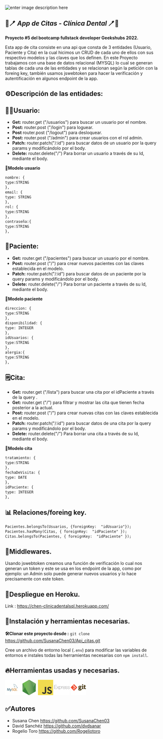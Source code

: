 ![enter image description here](https://img.freepik.com/vector-gratis/plantilla-diseno-logotipo-clinica-dental-simple_332233-310.jpg?size=626&ext=jpg)

🦷🪥 ***App de Citas - Clínica Dental*** 🪥🦷
-

**Proyecto #5 del bootcamp fullstack developer Geekshubs 2022.**

  Esta app de cita consiste en una api que consta de 3 entidades (Usuario, Paciente y Cita) en la cual hicimos un CRUD de cada uno de ellos con sus respectivo modelos y las claves que los definen. 
En este Proyecto trabajamos con una base de datos relacional (MYSQL) lo cual se generan tablas de cada una de las entidades y se relacionan según la petición con la foreing key, también usamos jswebtoken para hacer la verificación y autentificación en algunos endpoint de la app.


⚙️Descripción de las entidades:
-
👨‍💻Usuario:
- 
- **Get:** router.get ("/usuarios") para buscar un usuario por el nombre.
- **Post:** router.post ("/login") para loguear.
- **Post** router.post ("/logout") para desloquear.
- **Post:** router.post ("/admin") para crear usuarios con el rol admin.
- **Patch:** router.patch("/:id") para buscar datos de un usuario por la query params y modificándolo por el body.
- **Delete:** router.delete("/") Para borrar un usuario a través de su Id, mediante el body.

👀**Modelo usuario**

    nombre: {   
    type:STRING         
    }, 
    email: {
    type: STRING
    }, 
    rol: {
    type:STRING
    }, 
    contraseña:{
    type:STRING
    }, 

🙋Paciente:
-
- **Get:** router.get ("/pacientes") para buscar un usuario por el nombre.
- **Post:** router.post ("/") para crear nuevos pacientes con las claves establecida en el modelo.
- **Patch:** router.patch("/:id") para buscar datos de un paciente por la query params y modificándolo por el body.
- **Delete:** router.delete("/") Para borrar un paciente a través de su Id, mediante el body.

👀**Modelo paciente**

    direccion: {   
    type:STRING         
    }, 
    disponibilidad: {
    type: INTEGER
    }, 
    idUsuarios: {
    type:STRING
    }, 
    alergia:{
    type:STRING
    }, 

🗒️Cita:
-
- **Get:** router.get ("/lista") para buscar una cita por el idPaciente a través de la query  .
- **Get:** router.get ("/") para filtrar y mostrar las cita que tienen fecha posterior a la actual.
- **Post:** router.post ("/") para crear nuevas citas con las claves establecida en el modelo.
- **Patch:** router.patch("/:id") para buscar datos de una cita por la query params y modificándolo por el body.
- **Delete:** router.delete("/") Para borrar una cita a través de su Id, mediante el body.

👀**Modelo  cita**

    tratamiento: {   
    type:STRING         
    }, 
    fechaDeVisita: {
    type: DATE
    }, 
    idPaciente: {
    type: INTEGER
    }, 

📊 Relaciones/foreing key.
-

    Pacientes.belongsTo(Usuarios, {foreignKey:  "idUsuario"});
    Pacientes.hasMany(Citas, { foreignKey:  "idPaciente" });
    Citas.belongsTo(Pacientes, { foreignKey:  "idPaciente" });
    
🔐Middlewares. 
-
Usando jswebtoken creamos una función de verificación lo cual nos generan un token y este se usa en los endpoint de la app, como por ejemplo: un Admin solo puede generar nuevos usuarios y lo hace precisamente con este token.


🚀Despliegue en Heroku.
-
Link : https://chen-clinicadentalsql.herokuapp.com/

🎯Instalación  y herramientas necesarias. 
-
**🛠️Clonar este proyecto desde :** 
`git clone`  https://github.com/SusanaChen03/Api_citas.git

Cree un archivo de entorno local (`.env`) para modificar las variables de entornos  e instales todas las herramientas necesarias con `npm install`.

**🔥Herramientas usadas y necesarias.**
-

 <code><img height="50" src="https://raw.githubusercontent.com/github/explore/80688e429a7d4ef2fca1e82350fe8e3517d3494d/topics/mysql/mysql.png"></code>  <code><img height="50" src="https://raw.githubusercontent.com/github/explore/80688e429a7d4ef2fca1e82350fe8e3517d3494d/topics/nodejs/nodejs.png"></code>  <code><img height="50" src="https://raw.githubusercontent.com/github/explore/80688e429a7d4ef2fca1e82350fe8e3517d3494d/topics/javascript/javascript.png"></code> <code><img height="50" src="https://raw.githubusercontent.com/github/explore/80688e429a7d4ef2fca1e82350fe8e3517d3494d/topics/express/express.png"></code> <code><img height="50" src="https://raw.githubusercontent.com/github/explore/80688e429a7d4ef2fca1e82350fe8e3517d3494d/topics/git/git.png"></code>

✅Autores 
-
- Susana Chen https://github.com/SusanaChen03
- David Sanchéz https://github.com/dvdsanar
- Rogelio Toro https://github.com/Rogeliotoro
